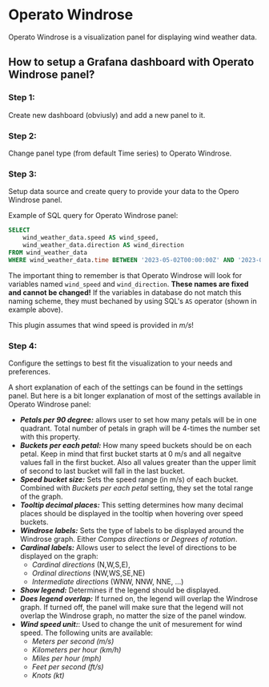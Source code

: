 <!-- This README file is going to be the one displayed on the Grafana.com website for your plugin -->

# Operato Windrose

Operato Windrose is a visualization panel for displaying wind weather data. 


## How to setup a Grafana dashboard with Operato Windrose panel?

### **Step 1:** 

Create new dashboard (obviusly) and add a new panel to it.

### **Step 2:**

Change panel type (from default Time series) to Operato Windrose.

### **Step 3:**

Setup data source and create query to provide your data to the Opero Windrose panel.

Example of SQL query for Operato Windrose panel:
``` sql
SELECT 
    wind_weather_data.speed AS wind_speed, 
    wind_weather_data.direction AS wind_direction
FROM wind_weather_data
WHERE wind_weather_data.time BETWEEN '2023-05-02T00:00:00Z' AND '2023-05-02T023:59:59Z'
```
The important thing to remember is that Operato Windrose will look for variables named `wind_speed` and `wind_direction`. **These names are fixed and cannot be changed!** If the variables in database do not match this naming scheme, they must bechaned by using SQL's `AS` operator (shown in example above). 

This plugin assumes that wind speed is provided in *m/s*!


### **Step 4:**

Configure the settings to best fit the visualization to your needs and preferences.

A short explanation of each of the settings can be found in the settings panel. But here is a bit longer explanation of most of the settings available in Operato Windrose panel:

- ***Petals per 90 degree:*** allows user to set how many petals will be in one quadrant. Total number of petals in graph will be 4-times the number set with this property.
- ***Buckets per each petal:*** How many speed buckets should be on each petal. Keep in mind that first bucket starts at 0 m/s and all negaitve values fall in the first bucket. Also all values greater than the upper limit of second to last bucket will fall in the last bucket.
- ***Speed bucket size:*** Sets the speed range (in m/s) of each bucket. Combined with *Buckets per each petal* setting, they set the total range of the graph. 
- ***Tooltip decimal places:*** This setting determines how many decimal places should be displayed in the tooltip when hovering over speed buckets.
- ***Windrose labels:*** Sets the type of labels to be displayed around the Windrose graph. Either *Compas directions* or *Degrees of rotation*. 
- ***Cardinal labels:*** Allows user to select the level of directions to be displayed on the graph: 
    - *Cardinal directions* (N,W,S,E), 
    - *Ordinal directions* (NW,WS,SE,NE)
    - *Intermediate directions* (WNW, NNW, NNE, ...)
- ***Show legend:*** Determines if the legend should be displayed.
- ***Does legend overlap:*** If turned on, the legend will overlap the Windrose graph. If turned off, the panel will make sure that the legend will not overlap the Windrose graph, no matter the size of the panel window.
- ***Wind speed unit:***: Used to change the unit of mesurement for wind speed. The following units are available:
    - *Meters per second (m/s)*
    - *Kilometers per hour (km/h)*
    - *Miles per hour (mph)*
    - *Feet per second (ft/s)*
    - *Knots (kt)*

